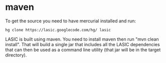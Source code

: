 # maven #

To get the source you need to have mercurial installed and run:

```
hg clone https://lasic.googlecode.com/hg/ lasic 
```

LASIC is built using maven.  You need to install maven then run "mvn clean install".  That will build a single jar that includes all the LASIC dependencies that can then be used as a command line utility (that jar will be in the target directory).

